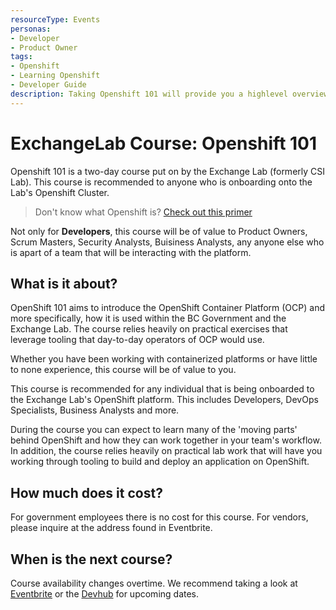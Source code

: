 ```yaml
---
resourceType: Events
personas: 
- Developer
- Product Owner
tags:
- Openshift
- Learning Openshift
- Developer Guide
description: Taking Openshift 101 will provide you a highlevel overview of Openshift and how it is used in Gov. Learn about this and how you can attend a course.
---
```


# ExchangeLab Course: Openshift 101

Openshift 101 is a two-day course put on by the Exchange Lab (formerly CSI Lab). This course is recommended to anyone who is onboarding onto the Lab's Openshift Cluster. 

> Don't know what Openshift is? [Check out this primer](https://www.openshift.com/learn/what-is-openshift)

Not only for __Developers__, this course will be of value to Product Owners, Scrum Masters, Security Analysts, Buisiness Analysts,
any anyone else who is apart of a team that will be interacting with the platform.

## What is it about? 

OpenShift 101 aims to introduce the OpenShift Container Platform (OCP) and more specifically, how it is used within the BC Government and the Exchange Lab. The course relies heavily on practical exercises that leverage tooling that day-to-day operators of OCP would use.

Whether you have been working with containerized platforms or have little to none experience, this course will be of value to you.

This course is recommended for any individual that is being onboarded to the Exchange Lab's OpenShift platform. This includes Developers, DevOps Specialists, Business Analysts and more.

During the course you can expect to learn many of the 'moving parts' behind OpenShift and how they can work together in your team's workflow. In addition, the course relies heavily on practical lab work that will have you working through tooling to build and deploy an application on OpenShift.

## How much does it cost?

For government employees there is no cost for this course. For vendors, please inquire at the address found in Eventbrite.

## When is the next course?

Course availability changes overtime. We recommend taking a look at [Eventbrite](https://www.eventbrite.ca/e/openshift-101-tickets-254564618627) or
the [Devhub](https://developer.gov.bc.ca/events) for upcoming dates.
